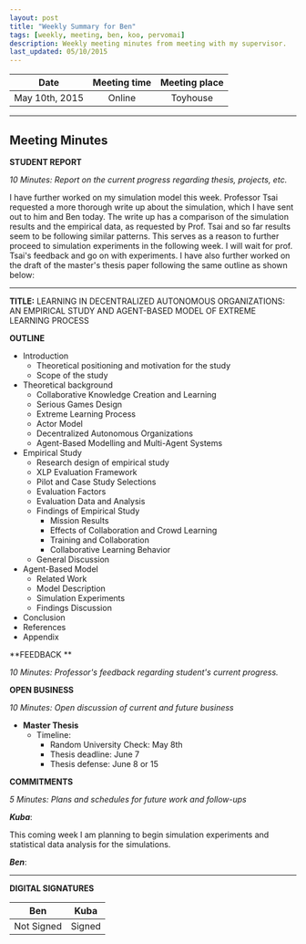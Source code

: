 ```yaml
---
layout: post
title: "Weekly Summary for Ben"
tags: [weekly, meeting, ben, koo, pervomai]
description: Weekly meeting minutes from meeting with my supervisor.
last_updated: 05/10/2015
---
```


|**Date** |**Meeting time**|**Meeting place**
| ------------- |:----------------:|:-------:
|May 10th, 2015| Online | Toyhouse


----------


Meeting Minutes
------

 **STUDENT REPORT** 

 *10 Minutes: Report on the current progress regarding thesis, projects, etc.*


I have further worked on my simulation model this week. Professor Tsai requested a more thorough write up about the simulation, which I have sent out to him and Ben today. The write up has a comparison of the simulation results and the empirical data, as requested by Prof. Tsai and so far results seem to be following similar patterns. This serves as a reason to further proceed to simulation experiments in the following week. I will wait for prof. Tsai's feedback and go on with experiments. I have also further worked on the draft of the master's thesis paper following the same outline as shown below:

----------


**TITLE:** LEARNING IN DECENTRALIZED AUTONOMOUS ORGANIZATIONS: AN EMPIRICAL STUDY AND AGENT-BASED MODEL OF EXTREME LEARNING PROCESS

**OUTLINE**

 - Introduction
	 - Theoretical positioning and motivation for the study
	 - Scope of the study
 - Theoretical background
	 - Collaborative Knowledge Creation and Learning
	 - Serious Games Design
	 - Extreme Learning Process
	 - Actor Model
	 - Decentralized Autonomous Organizations
	 - Agent-Based Modelling and Multi-Agent Systems
 - Empirical Study
	 - Research design of empirical study
	 - XLP Evaluation Framework 
	 - Pilot and Case Study Selections
	 - Evaluation Factors
	 - Evaluation Data and Analysis
	 - Findings of Empirical Study
		 - Mission Results
		 - Effects of Collaboration and Crowd Learning
		 - Training and Collaboration
		 - Collaborative Learning Behavior
	 - General Discussion
 - Agent-Based Model
	 - Related Work
	 - Model Description
	 - Simulation Experiments
	 - Findings Discussion
 - Conclusion
 - References
 - Appendix


**FEEDBACK **
 
 *10 Minutes: Professor's feedback regarding student's current progress.*
 

**OPEN BUSINESS**

*10 Minutes: Open discussion of current and future business*

- **Master Thesis**
	- Timeline: 
		- Random University Check: May 8th
		- Thesis deadline: June 7
		- Thesis defense: June 8 or 15

**COMMITMENTS**

*5 Minutes: Plans and schedules for future work and follow-ups*


***Kuba***:

This coming week I am planning to begin simulation experiments and statistical data analysis for the simulations.

***Ben***:




----------


**DIGITAL SIGNATURES**

|**Ben** |**Kuba**|
| ------------- |----------------|
|Not Signed| Signed
